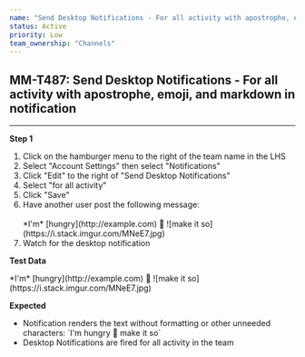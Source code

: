```yaml
---
name: "Send Desktop Notifications - For all activity with apostrophe, emoji, and markdown in notification"
status: Active
priority: Low
team_ownership: "Channels"
---
```


## MM-T487: Send Desktop Notifications - For all activity with apostrophe, emoji, and markdown in notification

---

**Step 1**

1. Click on the hamburger menu to the right of the team name in the LHS
2. Select "Account Settings" then select "Notifications"
3. Click "Edit" to the right of "Send Desktop Notifications"
4. Select "for all activity"
5. Click "Save"
6. Have another user post the following message:\
   \
   \*I'm\* \[hungry]\(http\://example.com) :taco: !\[make it so]\(https\://i.stack.imgur.com/MNeE7.jpg)
7. Watch for the desktop notification

**Test Data**

\*I'm\* \[hungry]\(http\://example.com) :taco: !\[make it so]\(https\://i.stack.imgur.com/MNeE7.jpg)

**Expected**

- Notification renders the text without formatting or other unneeded characters: \`I'm hungry :taco: make it so\`
- Desktop Notifications are fired for all activity in the team
